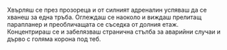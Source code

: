 Хвърляш се през прозореца и от силният адреналин успяваш да се хванеш за една тръба.
Оглеждаш се наоколо и виждаш прелитащ парапланер и преобличащата се съседка от долния етаж.
Концентрираш се и забелязваш странична стълба за аварийни случаи и дърво с голяма корона под теб.